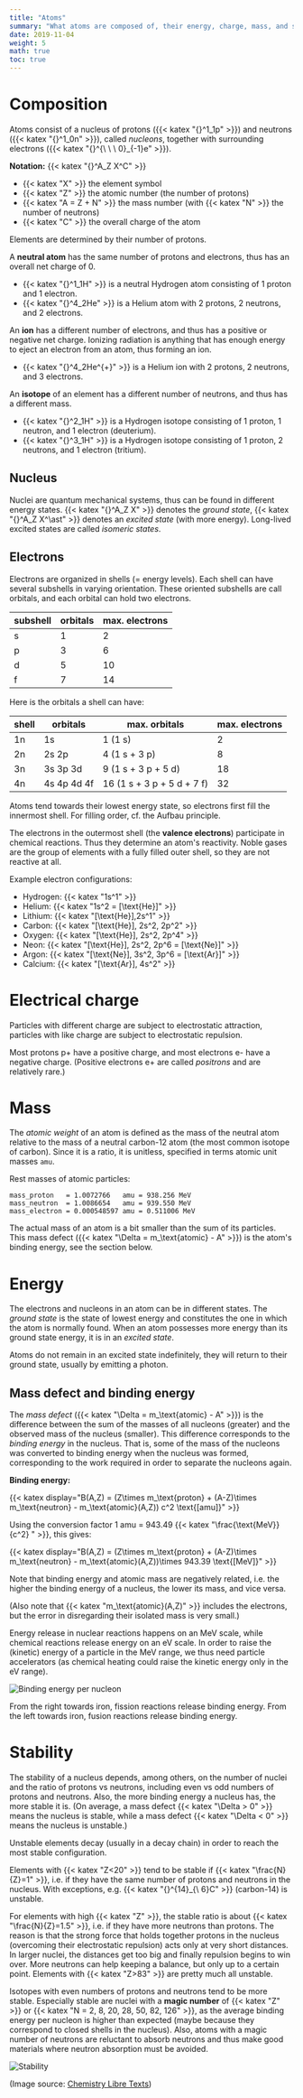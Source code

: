 ```yaml
---
title: "Atoms"
summary: "What atoms are composed of, their energy, charge, mass, and stability."
date: 2019-11-04
weight: 5
math: true
toc: true
---
```


# Composition

Atoms consist of a nucleus of protons ({{< katex "{}^1_1p" >}}) and neutrons ({{< katex "{}^1_0n" >}}), called _nucleons_, together with surrounding electrons ({{< katex "{}^{\ \ \ 0}_{-1}e" >}}).  

**Notation:** {{< katex "{}^A_Z X^C" >}}

* {{< katex "X" >}} the element symbol
* {{< katex "Z" >}} the atomic number (the number of protons)
* {{< katex "A = Z + N" >}} the mass number (with {{< katex "N" >}} the number of neutrons)
* {{< katex "C" >}} the overall charge of the atom

Elements are determined by their number of protons.

A **neutral atom** has the same number of protons and electrons, thus has an overall net charge of 0.

* {{< katex "{}^1_1H" >}} is a neutral Hydrogen atom consisting of 1 proton and 1 electron.
* {{< katex "{}^4_2He" >}} is a Helium atom with 2 protons, 2 neutrons, and 2 electrons.

An **ion** has a different number of electrons, and thus has a positive or negative net charge. Ionizing radiation is anything that has enough energy to eject an electron from an atom, thus forming an ion.

* {{< katex "{}^4_2He^{+}" >}} is a Helium ion with 2 protons, 2 neutrons, and 3 electrons.

An **isotope** of an element has a different number of neutrons, and thus has a different mass.

* {{< katex "{}^2_1H" >}} is a Hydrogen isotope consisting of 1 proton, 1 neutron, and 1 electron (deuterium).
* {{< katex "{}^3_1H" >}} is a Hydrogen isotope consisting of 1 proton, 2 neutrons, and 1 electron (tritium).

## Nucleus

Nuclei are quantum mechanical systems, thus can be found in different energy states. {{< katex "{}^A_Z X" >}} denotes the _ground state_, {{< katex "{}^A_Z X^\ast" >}} denotes an _excited state_ (with more energy). Long-lived excited states are called _isomeric states_.

## Electrons

Electrons are organized in shells (= energy levels). Each shell can have several subshells in varying orientation. These oriented subshells are call orbitals, and each orbital can hold two electrons.

| subshell | orbitals | max. electrons |
|----------|----------|----------------|
| s | 1 | 2 |
| p | 3 | 6 |
| d | 5 | 10 |
| f | 7 | 14 |

Here is the orbitals a shell can have:

| shell | orbitals | max. orbitals | max. electrons |
|-------|----------|---------------|----------------|
| 1n | 1s | 1 (1 s) | 2 |
| 2n | 2s 2p | 4 (1 s + 3 p) | 8 |
| 3n | 3s 3p 3d | 9 (1 s + 3 p + 5 d) | 18 |
| 4n | 4s 4p 4d 4f | 16 (1 s + 3 p + 5 d + 7 f) | 32 |

Atoms tend towards their lowest energy state, so electrons first fill the innermost shell. For filling order, cf. the Aufbau principle.

The electrons in the outermost shell (the **valence electrons**) participate in chemical reactions. Thus they determine an atom's reactivity.
Noble gases are the group of elements with a fully filled outer shell, so they are not reactive at all.

Example electron configurations:

* Hydrogen: {{< katex "1s^1" >}}
* Helium: {{< katex "1s^2 = [\text{He}]" >}}
* Lithium: {{< katex "[\text{He}]\,2s^1" >}}
* Carbon: {{< katex "[\text{He}]\, 2s^2\, 2p^2" >}}
* Oxygen: {{< katex "[\text{He}]\, 2s^2\, 2p^4" >}}
* Neon: {{< katex "[\text{He}]\, 2s^2\, 2p^6 = [\text{Ne}]" >}}
* Argon: {{< katex "[\text{Ne}]\, 3s^2\, 3p^6 = [\text{Ar}]" >}}
* Calcium: {{< katex "[\text{Ar}]\, 4s^2" >}}

# Electrical charge

Particles with different charge are subject to electrostatic attraction, particles with like charge are subject to electrostatic repulsion.

Most protons p+ have a positive charge, and most electrons e- have a negative charge. (Positive electrons e+ are called _positrons_ and are relatively rare.)

# Mass

The _atomic weight_ of an atom is defined as the mass of the neutral atom relative to the mass of a neutral carbon-12 atom (the most common isotope of carbon). Since it is a ratio, it is unitless, specified in terms atomic unit masses `amu`.

Rest masses of atomic particles:
```
mass_proton   = 1.0072766   amu = 938.256 MeV
mass_neutron  = 1.0086654   amu = 939.550 MeV
mass_electron = 0.000548597 amu = 0.511006 MeV
```

The actual mass of an atom is a bit smaller than the sum of its particles. This mass defect ({{< katex "\Delta = m_\text{atomic} - A" >}}) is the atom's binding energy, see the section below.

# Energy

The electrons and nucleons in an atom can be in different states. The _ground state_ is the state of lowest energy and constitutes the one in which the atom is normally found. When an atom possesses more energy than its ground state energy, it is in an _excited state_.

Atoms do not remain in an excited state indefinitely, they will return to their ground state, usually by emitting a photon.

## Mass defect and binding energy

The _mass defect_ ({{< katex "\Delta = m_\text{atomic} - A" >}}) is the difference between the sum of the masses of all nucleons (greater) and the observed mass of the nucleus (smaller). This difference corresponds to the _binding energy_ in the nucleus. That is, some of the mass of the nucleons was converted to binding energy when the nucleus was formed, corresponding to the work required in order to separate the nucleons again.

**Binding energy:**

{{< katex display="B(A,Z) = (Z\times m_\text{proton} + (A-Z)\times m_\text{neutron} - m_\text{atomic}(A,Z)) c^2 \text{[amu]}" >}}

Using the conversion factor 1 amu = 943.49 {{< katex "\frac{\text{MeV}}{c^2} " >}}, this gives:

{{< katex display="B(A,Z) = (Z\times m_\text{proton} + (A-Z)\times m_\text{neutron} - m_\text{atomic}(A,Z))\times 943.39 \text{[MeV]}" >}}

Note that binding energy and atomic mass are negatively related, i.e. the higher the binding energy of a nucleus, the lower its mass, and vice versa.

(Also note that {{< katex "m_\text{atomic}(A,Z)" >}} includes the electrons, but the error in disregarding their isolated mass is very small.)

Energy release in nuclear reactions happens on an MeV scale, while chemical reactions release energy on an eV scale.
In order to raise the (kinetic) energy of a particle in the MeV range, we thus need particle accelerators (as chemical heating could raise the kinetic energy only in the eV range).

![Binding energy per nucleon](/images/docs/bindingenergy.gif)

From the right towards iron, fission reactions release binding energy.
From the left towards iron, fusion reactions release binding energy.

# Stability

The stability of a nucleus depends, among others, on the number of nuclei and the ratio of protons vs neutrons, including even vs odd numbers of protons and neutrons.
Also, the more binding energy a nucleus has, the more stable it is.
(On average, a mass defect {{< katex "\Delta > 0" >}} means the nucleus is stable, while a mass defect {{< katex "\Delta < 0" >}} means the nucleus is unstable.)

Unstable elements decay (usually in a decay chain) in order to reach the most stable configuration.  

Elements with {{< katex "Z<20" >}} tend to be stable if {{< katex "\frac{N}{Z}=1" >}}, i.e. if they have the same number of protons and neutrons in the nucleus. With exceptions, e.g. {{< katex "{}^{14}_{\ 6}C" >}} (carbon-14) is unstable.

For elements with high {{< katex "Z" >}}, the stable ratio is about {{< katex "\frac{N}{Z}=1.5" >}}, i.e. if they have more neutrons than protons. The reason is that the strong force that holds together protons in the nucleus (overcoming their electrostatic repulsion) acts only at very short distances. In larger nuclei, the distances get too big and finally repulsion begins to win over. More neutrons can help keeping a balance, but only up to a certain point. Elements with {{< katex "Z>83" >}} are pretty much all unstable.

Isotopes with even numbers of protons and neutrons tend to be more stable. Especially stable are nuclei with a **magic number** of {{< katex "Z" >}} or {{< katex "N = 2, 8, 20, 28, 50, 82, 126" >}}, as the average binding energy per nucleon is higher than expected (maybe because they correspond to closed shells in the nucleus). Also, atoms with a magic number of neutrons are reluctant to absorb neutrons and thus make good materials where neutron absorption must be avoided.

![Stability](/images/docs/stability.jpeg)

(Image source: [Chemistry Libre Texts](https://chem.libretexts.org/Courses/University_of_Missouri/MU%3A__1330H_(Keller)/21%3A_Nuclear_Chemistry/21.2%3A_Patterns_of_Nuclear_Stability))

